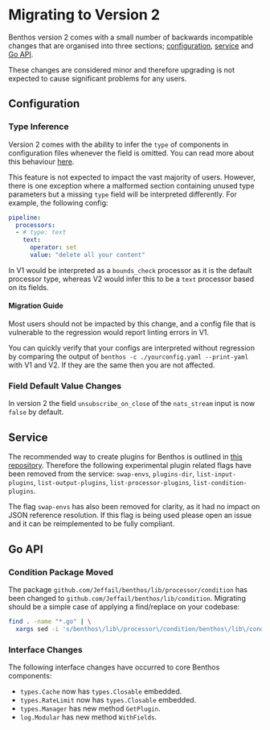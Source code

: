 Migrating to Version 2
======================

Benthos version 2 comes with a small number of backwards incompatible changes
that are organised into three sections; [configuration](#configuration),
[service](#service) and [Go API](#go-api).

These changes are considered minor and therefore upgrading is not expected to
cause significant problems for any users.

## Configuration

### Type Inference

Version 2 comes with the ability to infer the `type` of components in
configuration files whenever the field is omitted. You can read more about this
behaviour [here](../configuration.md#concise-configuration).

This feature is not expected to impact the vast majority of users. However,
there is one exception where a malformed section containing unused type
parameters but a missing `type` field will be interpreted differently. For
example, the following config:

``` yaml
pipeline:
  processors:
  - # type: text
    text:
      operator: set
      value: "delete all your content"
```

In V1 would be interpreted as a `bounds_check` processor as it is the default
processor type, whereas V2 would infer this to be a `text` processor based on
its fields.

#### Migration Guide

Most users should not be impacted by this change, and a config file that is
vulnerable to the regression would report linting errors in V1.

You can quickly verify that your configs are interpreted without regression by
comparing the output of `benthos -c ./yourconfig.yaml --print-yaml` with V1 and
V2. If they are the same then you are not affected.

### Field Default Value Changes

In version 2 the field `unsubscribe_on_close` of the `nats_stream` input is now
`false` by default.

## Service

The recommended way to create plugins for Benthos is outlined in
[this repository](https://github.com/benthosdev/benthos-plugin-example).
Therefore the following experimental plugin related flags have been removed from
the service: `swap-envs`, `plugins-dir`, `list-input-plugins`,
`list-output-plugins`, `list-processor-plugins`, `list-condition-plugins`.

The flag `swap-envs` has also been removed for clarity, as it had no impact on
JSON reference resolution. If this flag is being used please open an issue and
it can be reimplemented to be fully compliant.

## Go API

### Condition Package Moved

The package `github.com/Jeffail/benthos/lib/processor/condition` has been
changed to `github.com/Jeffail/benthos/lib/condition`. Migrating should be a
simple case of applying a find/replace on your codebase:

``` sh
find . -name "*.go" | \
  xargs sed -i 's/benthos\/lib\/processor\/condition/benthos\/lib\/condition/g'
```

### Interface Changes

The following interface changes have occurred to core Benthos components:

- `types.Cache` now has `types.Closable` embedded.
- `types.RateLimit` now has `types.Closable` embedded.
- `types.Manager` has new method `GetPlugin`.
- `log.Modular` has new method `WithFields`.